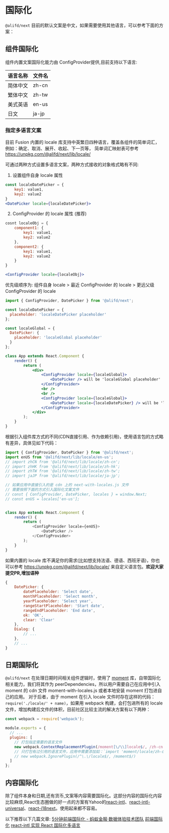 # 国际化

`@alifd/next` 目前的默认文案是中文，如果需要使用其他语言，可以参考下面的方案：
## 组件国际化
组件内置文案国际化能力由 ConfigProvider提供,目前支持以下语言:

| 语言名称  | 文件名 |
| --------  | -------- |
| 简体中文     | zh-cn     |
| 繁体中文     | zh-tw     |
| 美式英语     | en-us    |
| 日文     | ja-jp     |

### 指定多语言文案

目前 Fusion 内置的 locale 库支持中英繁日四种语言，覆盖各组件的简单词汇，例如：确定、取消、展开、收起、下一页等， 简单词汇映射表可参考 https://unpkg.com/@alifd/next/lib/locale/

可通过两种方式设置多语言文案，两种方式接收的对象格式略有不同:
1. 设置组件自身 locale 属性
```jsx
const localeDatePicker = {
    key1: value1,
    key2: value2
}
<DatePicker locale={localeDatePicker}>

```
2. ConfigProvider 的 locale 属性 (推荐)
```jsx
cosnt localeObj = {
    component1: {
        key1: value1,
        key2: value2
    },
    component2: {
        key1: value1,
        key2: value2
    }
}

<ConfigProvider locale={localeObj}>

```

优先级顺序为: 组件自身 locale > 最近 ConfigProvider 的 locale > 更远父级 ConfigProvider 的 locale

```jsx
import { ConfigProvider, DatePicker } from '@alifd/next';

const localeDatePicker = {
  placeholder: 'localeDatePicker placeholder'
};

const localeGlobal = {
  DatePicker: {
    placeholder: 'localeGlobal placeholder'
  }
};

class App extends React.Component {
    render() {
        return (
            <div>
                <ConfigProvider locale={localeGlobal}>
                    <DatePicker /> will be 'localeGlobal placeholder'
                </ConfigProvider>
                <br />
                <br />
                <ConfigProvider locale={localeGlobal}>
                    <DatePicker locale={localeDatePicker} /> will be 'localeDatePicker placeholder'
                </ConfigProvider>
            </div>
        );
    }
}
```


根据引入组件库方式的不同(CDN直接引用、作为依赖引用)，使用语言包的方式略有差异，具体见如下代码：


```js
import { ConfigProvider, DatePicker } from '@alifd/next';
import enUS from '@alifd/next/lib/locale/en-us';
// import zhCN from '@alifd/next/lib/locale/zh-cn';
// import zhHK from '@alifd/next/lib/locale/zh-hk';
// import zhTW from '@alifd/next/lib/locale/zh-tw';
// import jaJP from '@alifd/next/lib/locale/ja-jp';

// 如果应用中直接引入的是 cdn 上的 next-with-locales.js 文件
// 需要按照下面的方式引入国际化文案文件
// const { ConfigProvider, DatePicker, locales } = window.Next;
// const enUS = locales['en-us'];


class App extends React.Component {
    render() {
        return (
            <ConfigProvider locale={enUS}>
                <DatePicker />
            </ConfigProvider>
        );
    }
}
```

如果内置的 locale 库不满足你的需求(比如想支持法语、德语、西班牙语)，你也可以参考 https://unpkg.com/@alifd/next/lib/locale/ 来自定义语言包。**欢迎大家提交PR,增加语种**

```js
{
    DatePicker: {
        datePlaceholder: 'Select date',
        monthPlaceholder: 'Select month',
        yearPlaceholder: 'Select year',
        rangeStartPlaceholder: 'Start date',
        rangeEndPlaceholder: 'End date',
        ok: 'OK',
        clear: 'Clear'
    },
    Dialog: {
        // ...
    },
    // ...
}
```


## 日期国际化

`@alifd/next` 在处理日期时间相关组件逻辑时，使用了 [moment](https://github.com/moment/moment) 库，自带国际化相关能力，我们将其作为 peerDependencies，所以用户需要自己在应用中引入 moment 的 cdn 文件 moment-with-locales.js 或者本地安装 moment 打包进自己的应用。
对于后者，由于 moment 在引入 locale 文件时存在这样的代码：`require('./locale/' + name)`，如果用 webpack 构建，会打包进所有的 locale 文件，增加构建后文件的体积，目前社区比较主流的解决方案有以下两种：

``` js
const webpack = require('webpack');

module.exports = {
  // ...
  plugins: [
    // 打包指定需要的语言文件
    new webpack.ContextReplacementPlugin(/moment[\/\\]locale$/, /zh-cn|ja/)
    // 只打包有过引用的语言文件，应用中需要添加如：`import 'moment/locale/zh-cn';`
    // new webpack.IgnorePlugin(/^\.\/locale$/, /moment$/)
  ]
};
```

## 内容国际化
除了组件本身和日期,还有货币,文案等内容需要国际化。这部分内容的国际化内容比较麻烦,React生态圈做的好一点的方案有Yahoo的[react-intl](https://github.com/yahoo/react-intl)、[react-intl-universal](https://github.com/alibaba/react-intl-universal)、[react-i18next](https://github.com/i18next/react-i18next)。使用起来都不容易。

以下推荐以下几篇文章:
[5分钟前端国际化 - 蚂蚁金服·数据体验技术团队](https://juejin.im/post/59eed7df518825469c747c14)
[前端国际化](https://github.com/sundway/blog/issues/9)
[react-intl 实现 React 国际化多语言](https://juejin.im/post/59f96d7ef265da430f316997)
